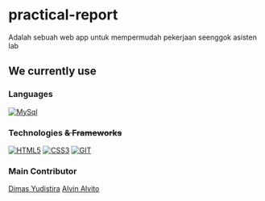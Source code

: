 # practical-report
Adalah sebuah web app untuk mempermudah pekerjaan seenggok asisten lab

## We currently use
### Languages
[![MySql](https://img.shields.io/badge/sql-black?style=for-the-badge&logo=mysql)](https://github.com/JustCLE4R/practical-report)

### Technologies ~~& Frameworks~~
[![HTML5](https://img.shields.io/badge/HTML5-black?style=for-the-badge&logo=html5)](https://github.com/JustCLE4R/practical-report)
[![CSS3](https://img.shields.io/badge/CSS3-black?style=for-the-badge&logo=css3&logoColor=blue)](https://github.com/JustCLE4R/practical-report)
[![GIT](https://img.shields.io/badge/Git-black?style=for-the-badge&logo=git)](https://github.com/JustCLE4R/practical-report)

### Main Contributor
[Dimas Yudistira](https://github.com/JustCLE4R/)
[Alvin Alvito](https://github.com/AlvinAlvito)
